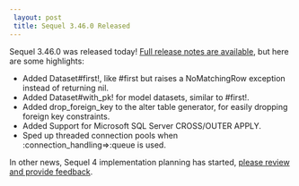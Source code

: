```yaml
---
 layout: post
 title: Sequel 3.46.0 Released
---
```


Sequel 3.46.0 was released today!  <a href="/rdoc/files/doc/release_notes/3_46_0_txt.html">Full release notes are available</a>, but here are some highlights:

* Added Dataset#first!, like #first but raises a NoMatchingRow exception instead of returning nil.
* Added Dataset#with_pk! for model datasets, similar to #first!.
* Added drop_foreign_key to the alter table generator, for easily dropping foreign key constraints.
* Added Support for Microsoft SQL Server CROSS/OUTER APPLY.
* Sped up threaded connection pools when :connection_handling=>:queue is used.

In other news, Sequel 4 implementation planning has started, <a href="https://github.com/jeremyevans/sequel-4-plans">please review and provide feedback</a>.
